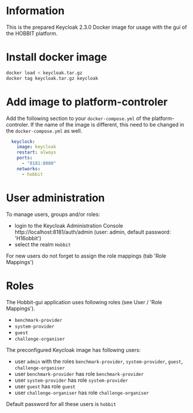 # Information

This is the prepared Keycloak 2.3.0 Docker image for usage with the gui of the HOBBIT platform.

# Install docker image

```bash
docker load < keycloak.tar.gz
docker tag keycloak.tar.gz keycloak
```

# Add image to platform-controler
Add the following section to your `docker-compose.yml` of the platform-controler. If the name of the image is different, this need to be changed in the  `docker-compose.yml` as well.
```yaml
  keyclock:
    image: keycloak
    restart: always
    ports:
      - "8181:8080"
    networks:
      - hobbit
```

# User administration
To manage users, groups and/or roles:
- login to the Keycloak Administration Console http://localhost:8181/auth/admin (user: admin, default password: 'H16obbit')
- select the realm `Hobbit`

For new users do not forget to assign the role mappings (tab 'Role Mappings')

# Roles
The Hobbit-gui application uses following roles (see User / 'Role Mappings').
-  `benchmark-provider`
- `system-provider`
- `guest`
- `challenge-organiser`

The preconfigured Keycloak image has following users:
- user `admin` with the roles `benchmark-provider`, `system-provider`, `guest`,  `challenge-organiser`
- user `benchmark-provider` has role `benchmark-provider`
- user `system-provider` has role `system-provider`
- user `guest` has role `guest`
- user `challenge-organiser` has role `challenge-organiser`

Default password for all these users is `hobbit`


